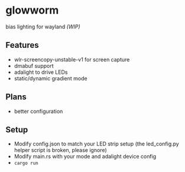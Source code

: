 # glowworm

bias lighting for wayland _(WIP)_

## Features
- wlr-screencopy-unstable-v1 for screen capture
- dmabuf support
- adalight to drive LEDs
- static/dynamic gradient mode

## Plans
- better configuration

## Setup
- Modify config.json to match your LED strip setup (the led_config.py helper script is broken, please ignore)
- Modify main.rs with your mode and adalight device config
- `cargo run`



